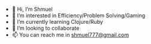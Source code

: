 - 👋 Hi, I’m Shmuel
- 👀 I’m interested in Efficiency/Problem Solving/Gaming
- 🌱 I’m currently learning Clojure/Ruby
- 💞️ I’m looking to collaborate
- 📫 You can reach me in shmuel777@gmail.com
